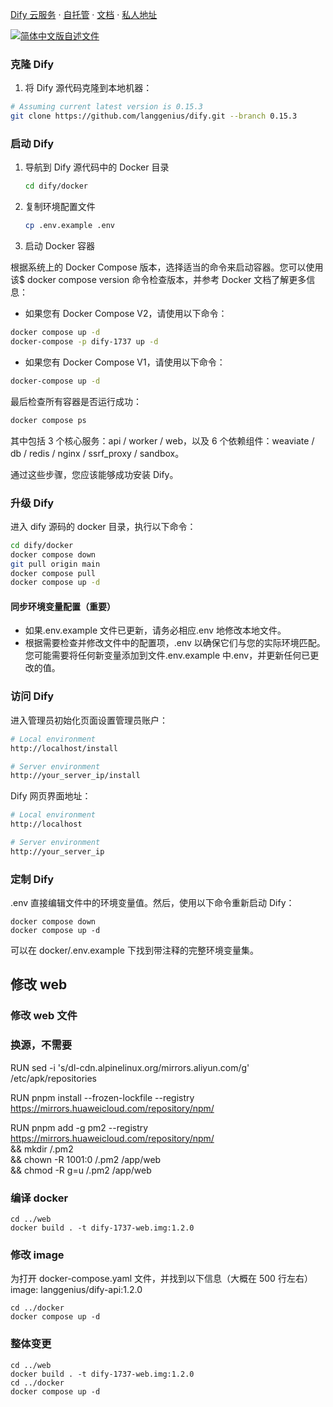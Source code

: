 [Dify 云服务](https://cloud.dify.ai) ·
[自托管](https://docs.dify.ai/getting-started/install-self-hosted) ·
[文档](https://docs.dify.ai) ·
[私人地址](https://github.com/17371/dify-1737)

[![简体中文版自述文件](https://img.shields.io/badge/简体中文-d9d9d9)](./README_CN.md)

### 克隆 Dify

1. 将 Dify 源代码克隆到本地机器：

```bash
# Assuming current latest version is 0.15.3
git clone https://github.com/langgenius/dify.git --branch 0.15.3
```

### 启动 Dify

1. 导航到 Dify 源代码中的 Docker 目录

   ```bash
   cd dify/docker
   ```

2. 复制环境配置文件

   ```bash
   cp .env.example .env
   ```

3. 启动 Docker 容器

根据系统上的 Docker Compose 版本，选择适当的命令来启动容器。您可以使用该$ docker compose version 命令检查版本，并参考 Docker 文档了解更多信息：

- 如果您有 Docker Compose V2，请使用以下命令：

```bash
docker compose up -d
docker-compose -p dify-1737 up -d
```

- 如果您有 Docker Compose V1，请使用以下命令：

```bash
docker-compose up -d
```

最后检查所有容器是否运行成功：

```bash
docker compose ps
```

其中包括 3 个核心服务：api / worker / web，以及 6 个依赖组件：weaviate / db / redis / nginx / ssrf_proxy / sandbox。

通过这些步骤，您应该能够成功安装 Dify。

### 升级 Dify

进入 dify 源码的 docker 目录，执行以下命令：

```bash
cd dify/docker
docker compose down
git pull origin main
docker compose pull
docker compose up -d
```

#### 同步环境变量配置（重要）

- 如果.env.example 文件已更新，请务必相应.env 地修改本地文件。
- 根据需要检查并修改文件中的配置项，.env 以确保它们与您的实际环境匹配。您可能需要将任何新变量添加到文件.env.example 中.env，并更新任何已更改的值。

### 访问 Dify

进入管理员初始化页面设置管理员账户：

```bash
# Local environment
http://localhost/install

# Server environment
http://your_server_ip/install
```

Dify 网页界面地址：

```bash
# Local environment
http://localhost

# Server environment
http://your_server_ip
```

### 定制 Dify

.env 直接编辑文件中的环境变量值。然后，使用以下命令重新启动 Dify：

```
docker compose down
docker compose up -d
```

可以在 docker/.env.example 下找到带注释的完整环境变量集。

## 修改 web

### 修改 web 文件

### 换源，不需要

RUN sed -i 's/dl-cdn.alpinelinux.org/mirrors.aliyun.com/g' /etc/apk/repositories

RUN pnpm install --frozen-lockfile --registry https://mirrors.huaweicloud.com/repository/npm/

RUN pnpm add -g pm2 --registry https://mirrors.huaweicloud.com/repository/npm/ \
 && mkdir /.pm2 \
 && chown -R 1001:0 /.pm2 /app/web \
 && chmod -R g=u /.pm2 /app/web

### 编译 docker

```
cd ../web
docker build . -t dify-1737-web.img:1.2.0

```

### 修改 image

为打开 docker-compose.yaml 文件，并找到以下信息（大概在 500 行左右）
image: langgenius/dify-api:1.2.0

```
cd ../docker
docker compose up -d
```

### 整体变更

```
cd ../web
docker build . -t dify-1737-web.img:1.2.0
cd ../docker
docker compose up -d

```
